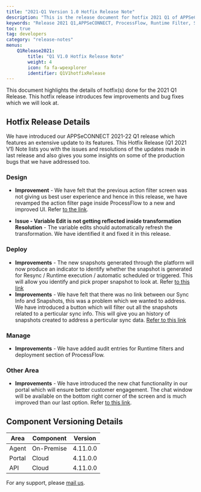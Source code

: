 ```yaml
---
title: "2021-Q1 Version 1.0 Hotfix Release Note"
description: "This is the release document for hotfix 2021 Q1 of APPSeCONNECT."
keywords: "Release 2021 Q1,APPSeCONNECT, ProcessFlow, Runtime Filter, Snapshots"
toc: true
tag: developers
category: "release-notes"
menus: 
    Q1Release2021:
        title: "Q1 V1.0 Hotfix Release Note"
        weight: 4
        icon: fa fa-wpexplorer
        identifier: Q1V1hotfixRelease
---
```

This document highlights the details of hotfix(s) done for the 2021 Q1 Release. 
This hotfix release introduces few improvements and bug fixes which we will look at. 

## Hotfix Release Details 

We have introduced our APPSeCONNECT 2021-22 Q1 release which features an extensive update to its features. This Hotfix Release (Q1 2021 V1) Note lists you with the issues and resolutions of the updates made in last release and also gives you some insights on some of the production bugs that we have addressed too.

### Design 

- **Improvement** - We have felt that the previous action filter screen was not giving us best user experience and hence in this release, we have revamped the action filter page inside ProcessFlow to a new and improved UI. Refer [to the link](/processflow/manage-actions-actionfilters-errorfilters/#adding-action-filters). 

- **Issue - Variable Edit is not getting reflected inside transformation**
**Resolution** - The variable edits should automatically refresh the transformation. We have identified it and fixed it in this release. 

### Deploy  

- **Improvements** - The new snapshots generated through the platform will now produce an indicator to identify whether the snapshot is generated for Resync / Runtime execution / automatic scheduled or triggered. This will allow you identify and pick proper snapshot to look at. Refer [to this link](/processflow/snapshot-processflow/#types-of-snapshot)
- **Improvements** - We have felt that there was no link between our Sync Info and Snapshots, this was a problem which we wanted to address. We have introduced a button which will filter out all the snapshots related to a perticular sync info. This will give you an history of snapshots created to address a perticular sync data. [Refer to this link](/processflow/retry-processflow/#sync-info--retry)

### Manage  

- **Improvements** - We have added audit entries for Runtime filters and deployment section of ProcessFlow.

### Other Area

- **Improvements** - We have introduced the new chat functionality in our portal which will ensure better customer engagement. The chat window will be available on the bottom right corner of the screen and is much improved than our last option. Refer [to this link](/accessing%20portal/accessing-portal/#chat).


## Component Versioning Details

|Area|Component|Version|
|----|----------|-------|
|Agent| On-Premise|4.11.0.0|  
|Portal| Cloud|4.11.0.0|
|API|Cloud|4.11.0.0|


For any support, please [mail us](support@appseconnect.com).